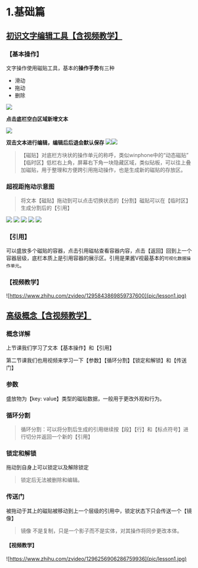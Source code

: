 # 1.基础篇

## [初识文字编辑工具【含视频教学】](1)

### 【基本操作】

文字操作使用磁贴工具，基本的**操作手势**有三种

- 滑动
- 拖动
- 删除

![](pic/gestures.jpg)

**点击底栏空白区域新增文本**

![](pic/text_new.jpg)

**双击文本进行编辑，编辑后后退会默认保存**
![](pic/edit1.jpg)![](pic/edit2.jpg)

> 【磁贴】对底栏方块状的操作单元的称呼，类似winphone中的“动态磁贴”
> 【临时区】低栏右上角，屏幕右下角一块隐藏区域，类似砧板，可以往上叠加磁贴，用于整理和方便跨引用拖动操作，也是生成新的磁贴的存放区。

### 超视距拖动示意图

> 将文本【磁贴】拖动到可以点击切换状态的【分割】磁贴可以在【临时区】生成分割后的【引用】

![](pic/split_step1.jpg)
![](pic/split_step2.jpg)
![](pic/split_step3.jpg)
![](pic/split_step4.jpg)
![](pic/split_step5.jpg)

### 【引用】

可以盛放多个磁贴的容器，点击引用磁帖查看容器内容，点击【返回】回到上一个容器层级，底栏本质上是引用容器的展示区。引用是果酱V视最基本的`可视化数据操作单元`。

### 【视频教学】
![https://www.zhihu.com/zvideo/1295843869859737600](pic/lesson1.jpg)

## [高级概念【含视频教学】](2)

### 概念详解

上节课我们学习了文本【基本操作】和【引用】

第二节课我们也用视频来学习一下【参数】【循环分割】【锁定和解锁】和【传送门】

### 参数

盛放物为【key: value】类型的磁贴数据，一般用于更改外观和行为。 

### 循环分割

> 循环分割：可以将分割后生成的引用继续按【段】【行】和【标点符号】进行切分并返回一个新的【引用】

### 锁定和解锁

拖动到自身上可以锁定以及解除锁定

> 锁定后无法被删除和编辑。

### 传送门

被拖动于其上的磁贴被移动到上一个层级的引用中，锁定状态下只会传送一个【镜像】

> 镜像 不是复制，只是一个影子而不是实体，对其操作将同步更改本体。

#### 【视频教学】

![https://www.zhihu.com/zvideo/1296256906286759936](pic/lesson1.jpg)

